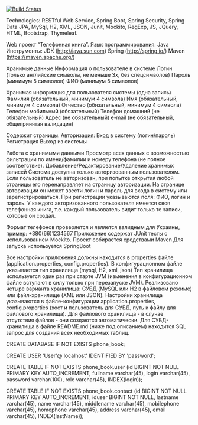 [![Build Status](https://travis-ci.org/VadimSharomov/phone-book.svg?branch=master)](https://travis-ci.org/VadimSharomov/phone-book)

Technologies: RESTful Web Service, Spring Boot, Spring Security, Spring Data JPA, MySql, H2, XML, JSON, Junit, Mockito, RegExp, JS, JQuery, HTML, Bootstrap, Thymeleaf.


Web проект “Телефонная книга”.
Язык программирования: Java
Инструменты:
JDK             (http://java.sun.com)
Spring          (http://spring.io/)
Maven           (https://maven.apache.org/)

Хранимые данные
Информация о пользователе в системе
Логин (только английские символы, не меньше 3х, без спецсимволов)
Пароль (минимум 5 символов)
ФИО (минимум 5 символов)

Хранимая информация для пользователя системы (одна запись)
Фамилия (обязательный, минимум 4 символа)
Имя (обязательный, минимум 4 символа)
Отчество (обязательный, минимум 4 символа)
Телефон мобильный (обязательный)
Телефон домашний (не обязательный)
Адрес (не обязательный)
e-mail (не обязательный, общепринятая валидация)

Содержит страницы:
Авторизация:
Вход в систему (логин/пароль)
Регистрация
Выход из системы

Работа с хранимыми данными
Просмотр всех данных с возможностью фильтрации по имени/фамилии и номеру телефона (не полное соответствие).
Добавление/Редактирование/Удаление хранимых записей
        Система доступна только авторизованным пользователям.
		Если пользователь не авторизован, при попытке открытия любой страницы его перенаправляет на страницу авторизации.
		На странице авторизации он может ввести логин и пароль для входа в систему или зарегистрироваться.
		При регистрации указываются поля: ФИО, логин и пароль.
        У каждого авторизованного пользователя имеется своя телефонная книга, т.е. каждый пользователь видит только те записи, которые он создал.

Формат телефонов проверяется и является валидным для Украины, пример: +380(66)1234567
Приложение содержат JUnit тесты с использованием Mockito.
Проект собирается средствами Maven
Для запуска используется SpringBoot

Все настройки приложения должны находится в properties файле (application.properties, config.properties).
В конфигурационном файле указывается тип хранилища (mysql, H2, xml, json)
Тип хранилища используется один раз при старте JVM (изменения в конфигурационном файле вступают в силу только при перезапуске JVM).
Реализовано четыре варианта хранилища: СУБД (MySQL или H2 в файловом режиме) или файл-хранилище (XML или JSON).
Настройки хранилища указываются в файле-конфигурации application.properties, config.properties (хост и пользователь для СУБД, путь к файлу для файлового хранилища).
Для файлового хранилища - в случае отсутствия файлов - они создаются автоматически.
Для СУБД-хранилища в файле README.md (ниже под описанием) находится SQL запрос для создания всех необходимых таблиц.


CREATE DATABASE IF NOT EXISTS phone_book;

CREATE USER 'User'@'localhost' IDENTIFIED BY 'password';

CREATE TABLE IF NOT EXISTS phone_book.user (id BIGINT NOT NULL PRIMARY KEY AUTO_INCREMENT, fullname varchar(45), login varchar(45), password varchar(100), role varchar(45), INDEX(login));

CREATE TABLE IF NOT EXISTS phone_book.contact (id BIGINT NOT NULL PRIMARY KEY AUTO_INCREMENT, iduser BIGINT NOT NULL, lastname varchar(45), name varchar(45), middlename varchar(45), mobilephone varchar(45), homephone varchar(45), address varchar(45), email varchar(45), INDEX(lastName));
